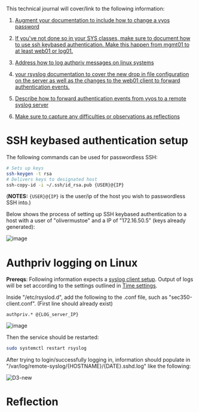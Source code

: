 This technical journal will cover/link to the following information:

1. [Augment your documentation to include how to change a vyos password](https://github.com/Oliver-Mustoe/Oliver-Mustoe-Tech-Journal/wiki/Vyos-reference#change-password-for-vyos-user)

2. [If you've not done so in your SYS classes, make sure to document how to use ssh keybased authentication.  Make this happen from mgmt01 to at least web01 or log01.](#ssh-keybased-authentication-setup)

3. [Address how to log authpriv messages on linux systems](#authpriv-logging-on-linux)

4. [your rsyslog documentation to cover the new drop in file configuration on the server as well as the changes to the web01 client to forward authentication events.](https://github.com/Oliver-Mustoe/Oliver-Mustoe-Tech-Journal/wiki/Syslog-reference#configuring-syslog-service-on-logging-client)

5. [Describe how to forward authentication events from vyos to a remote syslog server](https://github.com/Oliver-Mustoe/Oliver-Mustoe-Tech-Journal/wiki/Vyos-reference#forward-authentication-messages-to-rsyslog)

6. [Make sure to capture any difficulties or observations as reflections](#reflection)

# SSH keybased authentication setup

The following commands can be used for passwordless SSH:

```bash
# Sets up keys
ssh-keygen -t rsa
# Delivers keys to designated host
ssh-copy-id -i ~/.ssh/id_rsa.pub {USER}@{IP}
```

(**NOTES:** `{USER}@{IP}` is the user/ip of the host you wish to passwordless SSH into.)

Below shows the process of setting up SSH keybased authentication to a host with a user of "olivermustoe" and a IP of "172.16.50.5" (keys already generated):

![image](https://user-images.githubusercontent.com/71083461/214680570-d47583be-ec7e-4bc6-a3f6-fc4ce820f3cc.png)

# Authpriv logging on Linux

**Prereqs**: Following information expects a [syslog client setup](https://github.com/Oliver-Mustoe/Oliver-Mustoe-Tech-Journal/wiki/Syslog-reference#configuring-syslog-service-on-logging-client). Output of logs will be set according to the settings outlined in [Time settings](https://github.com/Oliver-Mustoe/Oliver-Mustoe-Tech-Journal/wiki/Time-settings).

Inside "/etc/rsyslod.d", add the following to the .conf file, such as "sec350-client.conf". (First line should already exist)

```
authpriv.* @{LOG_server_IP}
```

![image](https://user-images.githubusercontent.com/71083461/214685204-580be8ee-e2ba-433a-8489-a34a680737e0.png)  

Then the service should be restarted:

```bash
sudo systemctl restart rsyslog
```

After trying to login/successfully logging in, information should populate in "/var/log/remote-syslog/{HOSTNAME}/{DATE}.sshd.log" like the following:

![D3-new](https://user-images.githubusercontent.com/71083461/214685555-4bc59aca-ae3d-4d6e-b12b-8a7def74feec.PNG)

# Reflection
